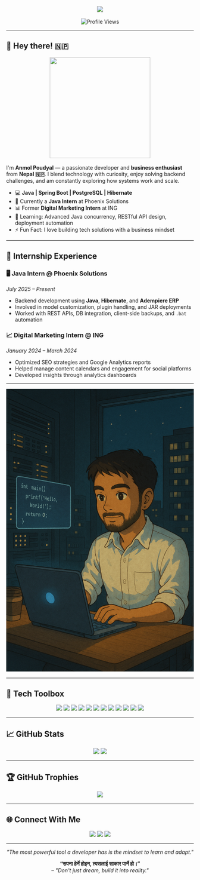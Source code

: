 <div align="center">
  <img src="https://capsule-render.vercel.app/api?type=waving&color=4e54c8,8f94fb&height=250&section=header&text=👨‍💻%20Anmol%20Poudyal&fontSize=60&fontColor=FFFFFF&animation=fadeIn&desc=Passionate%20Developer%20|%20Business%20Enthusiast&descSize=20" />
</div>

<p align="center">
  <img src="https://komarev.com/ghpvc/?username=Anmolpoudyal&label=Profile%20Views&color=8f94fb&style=for-the-badge" alt="Profile Views" />
</p>

---

## 👋 Hey there! 🇳🇵

<div align="center">
  <img src="https://media.giphy.com/media/qgQUggAC3Pfv687qPC/giphy.gif" width="270" height="270">
</div>

I'm **Anmol Poudyal** — a passionate developer and **business enthusiast** from **Nepal 🇳🇵**. I blend technology with curiosity, enjoy solving backend challenges, and am constantly exploring how systems work and scale.

- 💻 **Java | Spring Boot | PostgreSQL | Hibernate**
- 🚀 Currently a **Java Intern** at Phoenix Solutions
- 📊 Former **Digital Marketing Intern** at ING
- 🌱 Learning: Advanced Java concurrency, RESTful API design, deployment automation
- ⚡ Fun Fact: I love building tech solutions with a business mindset

---

## 💼 Internship Experience

### 🖥 Java Intern @ Phoenix Solutions  
*July 2025 – Present*  
- Backend development using **Java**, **Hibernate**, and **Adempiere ERP**
- Involved in model customization, plugin handling, and JAR deployments
- Worked with REST APIs, DB integration, client-side backups, and `.bat` automation

### 📈 Digital Marketing Intern @ ING  
*January 2024 – March 2024*  
- Optimized SEO strategies and Google Analytics reports  
- Helped manage content calendars and engagement for social platforms  
- Developed insights through analytics dashboards

---

<!-- Tech Themed GIF -->
<img src="https://github.com/Anmolpoudyal/Anmolpoudyal/blob/9c45669fc4ebdaf7c2f1a929af72187ecfbb2df0/ReadmeGifextended.png" />

---
## 🧰 Tech Toolbox

<p align="center">
  <img src="https://img.shields.io/badge/Java-ED8B00?style=for-the-badge&logo=openjdk&logoColor=white" />
  <img src="https://img.shields.io/badge/SpringBoot-6DB33F?style=for-the-badge&logo=spring-boot&logoColor=white" />
  <img src="https://img.shields.io/badge/PostgreSQL-336791?style=for-the-badge&logo=postgresql&logoColor=white" />
  <img src="https://img.shields.io/badge/Hibernate-59666C?style=for-the-badge&logo=hibernate&logoColor=white" />
  <img src="https://img.shields.io/badge/Python-3776AB?style=for-the-badge&logo=python&logoColor=white" />
  <img src="https://img.shields.io/badge/React-61DAFB?style=for-the-badge&logo=react&logoColor=black" />
  <img src="https://img.shields.io/badge/JavaScript-F7DF1E?style=for-the-badge&logo=javascript&logoColor=black" />
  <img src="https://img.shields.io/badge/TypeScript-3178C6?style=for-the-badge&logo=typescript&logoColor=white" />
  <img src="https://img.shields.io/badge/Bash-121011?style=for-the-badge&logo=gnubash&logoColor=white" />
  <img src="https://img.shields.io/badge/Git-EE513B?style=for-the-badge&logo=git&logoColor=white" />
  <img src="https://img.shields.io/badge/Docker-2496ED?style=for-the-badge&logo=docker&logoColor=white" />
  <img src="https://img.shields.io/badge/MySQL-005C84?style=for-the-badge&logo=mysql&logoColor=white" />

</p>


---

## 📈 GitHub Stats

<div align="center">
  <picture>
    <source 
      srcset="https://github-readme-stats.vercel.app/api?username=Anmolpoudyal&show_icons=true&theme=tokyonight&hide_border=true"
      media="(prefers-color-scheme: dark)" />
    <source 
      srcset="https://github-readme-stats.vercel.app/api?username=Anmolpoudyal&show_icons=true&theme=default&hide_border=true"
      media="(prefers-color-scheme: light), (prefers-color-scheme: no-preference)" />
    <img 
      src="https://github-readme-stats.vercel.app/api?username=Anmolpoudyal&show_icons=true&hide_border=true" />
  </picture>
  <img src="https://streak-stats.demolab.com/?user=Anmolpoudyal&theme=tokyonight&hide_border=true" width="49%" />
</div>

---

## 🏆 GitHub Trophies

<div align="center">
  <img src="https://github-profile-trophy.vercel.app/?username=Anmolpoudyal&theme=onedark&margin-w=10&no-frame=true" />
</div>

---

## 🌐 Connect With Me

<p align="center">
  <a href="mailto:anmol.labs.code@gmail.com"><img src="https://img.shields.io/badge/Gmail-D14836?style=for-the-badge&logo=gmail&logoColor=white"></a>
  <a href="https://github.com/Anmolpoudyal"><img src="https://img.shields.io/badge/GitHub-000?style=for-the-badge&logo=github&logoColor=white"></a>
  <a href="https://www.linkedin.com/in/anmol-poudyal-171275280"><img src="https://img.shields.io/badge/LinkedIn-blue?style=for-the-badge&logo=linkedin&logoColor=white"></a>
</p>

---

<p align="center">
  <em>"The most powerful tool a developer has is the mindset to learn and adapt."</em>
</p>

<p align="center">
  <strong>“सपना हेर्ने होइन, त्यसलाई साकार पार्ने हो।”</strong><br>
  <em>– "Don't just dream, build it into reality."</em>
</p>
